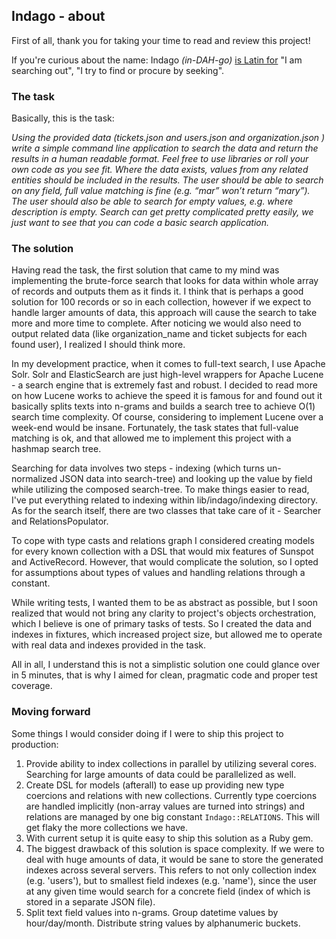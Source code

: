 ## Indago - about

First of all, thank you for taking your time to read and review this project!

If you're curious about the name:
Indago *(in-DAH-go)* [is Latin for](http://latin-dictionary.net/definition/23351/indago-indagare-indagavi-indagatus) 
"I am searching out", "I try to find or procure by seeking".

### The task
Basically, this is the task:

*Using the provided data (tickets.json and users.json and organization.json ) write
a simple command line application to search the data and return the results in a human
readable format. Feel free to use libraries or roll your own code as you see fit. Where the data
exists, values from any related entities should be included in the results. The user should be
able to search on any field, full value matching is fine (e.g. “mar” won’t return “mary”). The user
should also be able to search for empty values, e.g. where description is empty.
Search can get pretty complicated pretty easily, we just want to see that you can code a basic
search application.*

### The solution
Having read the task, the first solution that came to my mind was implementing the brute-force search that looks for
data within whole array of records and outputs them as it finds it. I think that is perhaps a good solution for 
100 records or so in each collection, however if we expect to handle larger amounts of data, this approach will cause 
the search to take more and more time to complete. After noticing we would also need to output related data 
(like organization_name and ticket subjects for each found user), I realized I should think more.

In my development practice, when it comes to full-text search, I use Apache Solr. Solr and ElasticSearch are just 
high-level wrappers for Apache Lucene - a search engine that is extremely fast and robust. I decided to read more on
how Lucene works to achieve the speed it is famous for and found out it basically splits texts into n-grams and builds 
a search tree to achieve O(1) search time complexity. Of course, considering to implement Lucene over a week-end would 
be insane. Fortunately, the task states that full-value matching is ok, and that allowed me to implement this project
with a hashmap search tree.
 
Searching for data involves two steps - indexing (which turns un-normalized JSON data into search-tree) and looking up 
the value by field while utilizing the composed search-tree. To make things easier to read, I've put everything related
to indexing within lib/indago/indexing directory. As for the search itself, there are two classes that take care of 
it - Searcher and RelationsPopulator.

To cope with type casts and relations graph I considered creating models for every known collection with a DSL that
would mix features of Sunspot and ActiveRecord. However, that would complicate the solution, so I opted for assumptions
 about types of values and handling relations through a constant.

While writing tests, I wanted them to be as abstract as possible, but I soon realized that would not bring any clarity
to project's objects orchestration, which I believe is one of primary tasks of tests. So I created the data and indexes
in fixtures, which increased project size, but allowed me to operate with real data and indexes provided in the task.

All in all, I understand this is not a simplistic solution one could glance over in 5 minutes, that is why I aimed for
 clean, pragmatic code and proper test coverage.


### Moving forward
Some things I would consider doing if I were to ship this project to production:
1. Provide ability to index collections in parallel by utilizing several cores. Searching for large amounts of
data could be parallelized as well.
1. Create DSL for models (afterall) to ease up providing new type coercions and relations with new collections. Currently
type coercions are handled implicitly (non-array values are turned into strings) and relations are managed by
one big constant `Indago::RELATIONS`. This will get flaky the more collections we have.
1. With current setup it is quite easy to ship this solution as a Ruby gem. 
1. The biggest drawback of this solution is space complexity. If we were to deal with huge amounts of data, it would be 
sane to store the generated indexes across several servers. This refers to not only collection index (e.g. 'users'), but to 
smallest field indexes (e.g. 'name'), since the user at any given time would search for a concrete field (index of 
which is stored in a separate JSON file).
1. Split text field values into n-grams. Group datetime values by hour/day/month. 
Distribute string values by alphanumeric buckets. 

